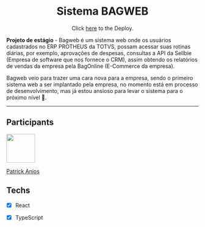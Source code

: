 <h1 align="center">
 Sistema BAGWEB
</h1>
<p align="center">Click <a href="https://master--majestic-trifle-5601b1.netlify.app/">here</a> to the Deploy.</p>
<p>
    <strong>Projeto de estágio</strong> - 
    Bagweb é um sistema web onde os usuários cadastrados no ERP PROTHEUS da TOTVS, possam acessar suas rotinas diárias, por exemplo, aprovações de despesas, consultas a API da 
    Sellbie (Empresa de software que nos fornece o CRM), assim obtendo os relatórios de vendas da empresa pela BagOnline (E-Commerce da empresa).
</p>
<p>
    Bagweb veio para trazer uma cara nova para a empresa, sendo o primeiro sistema web a ser implantado pela empresa, no momento está em processo de desenvolvimento, mas 
    já estou ansioso para levar o sistema para o próximo nível 🚀.
</p>

<hr>

## Participants

[<img src="https://avatars.githubusercontent.com/u/69186374?v=4" width="75px;"/>](https://github.com/setxpro)

[Patrick Anjos](https://github.com/setxpro)

## Techs

- [x] React
- [x] TypeScript

